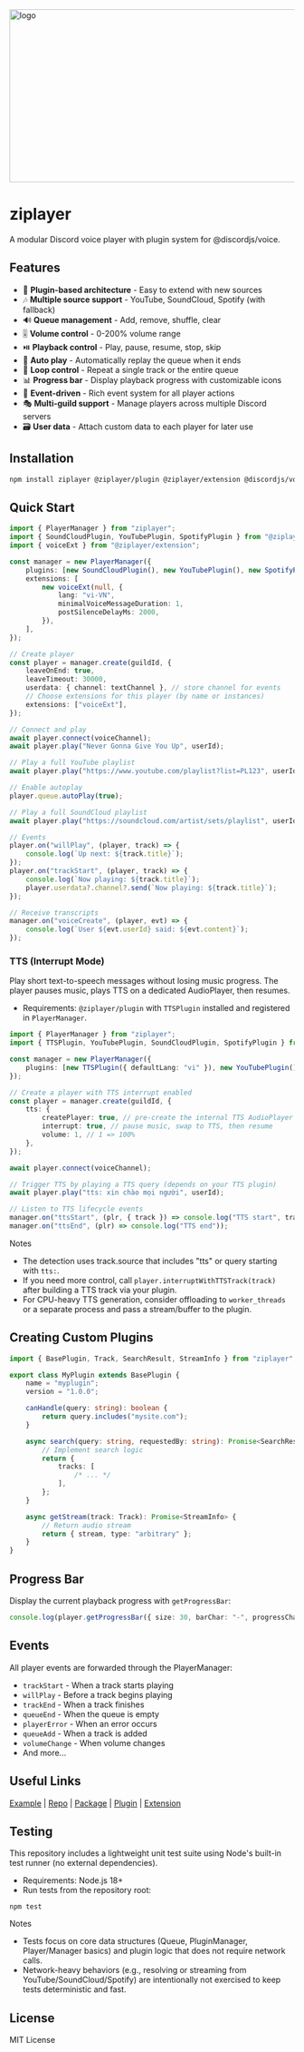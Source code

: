 <img width="1175" height="305" alt="logo" src="https://github.com/user-attachments/assets/b85a4976-ef7d-432a-9cae-36b11486ac0f" />

# ziplayer

A modular Discord voice player with plugin system for @discordjs/voice.

## Features

- 🎵 **Plugin-based architecture** - Easy to extend with new sources
- 🎶 **Multiple source support** - YouTube, SoundCloud, Spotify (with fallback)
- 🔊 **Queue management** - Add, remove, shuffle, clear
- 🎚️ **Volume control** - 0-200% volume range
- ⏯️ **Playback control** - Play, pause, resume, stop, skip
- 🔁 **Auto play** - Automatically replay the queue when it ends
- 🔂 **Loop control** - Repeat a single track or the entire queue
- 📊 **Progress bar** - Display playback progress with customizable icons
- 🔔 **Event-driven** - Rich event system for all player actions
- 🎭 **Multi-guild support** - Manage players across multiple Discord servers
- 🗃️ **User data** - Attach custom data to each player for later use

## Installation

```bash
npm install ziplayer @ziplayer/plugin @ziplayer/extension @discordjs/voice discord.js
```

## Quick Start

```typescript
import { PlayerManager } from "ziplayer";
import { SoundCloudPlugin, YouTubePlugin, SpotifyPlugin } from "@ziplayer/plugin";
import { voiceExt } from "@ziplayer/extension";

const manager = new PlayerManager({
	plugins: [new SoundCloudPlugin(), new YouTubePlugin(), new SpotifyPlugin()],
	extensions: [
		new voiceExt(null, {
			lang: "vi-VN",
			minimalVoiceMessageDuration: 1,
			postSilenceDelayMs: 2000,
		}),
	],
});

// Create player
const player = manager.create(guildId, {
	leaveOnEnd: true,
	leaveTimeout: 30000,
	userdata: { channel: textChannel }, // store channel for events
	// Choose extensions for this player (by name or instances)
	extensions: ["voiceExt"],
});

// Connect and play
await player.connect(voiceChannel);
await player.play("Never Gonna Give You Up", userId);

// Play a full YouTube playlist
await player.play("https://www.youtube.com/playlist?list=PL123", userId);

// Enable autoplay
player.queue.autoPlay(true);

// Play a full SoundCloud playlist
await player.play("https://soundcloud.com/artist/sets/playlist", userId);

// Events
player.on("willPlay", (player, track) => {
	console.log(`Up next: ${track.title}`);
});
player.on("trackStart", (player, track) => {
	console.log(`Now playing: ${track.title}`);
	player.userdata?.channel?.send(`Now playing: ${track.title}`);
});

// Receive transcripts
manager.on("voiceCreate", (player, evt) => {
	console.log(`User ${evt.userId} said: ${evt.content}`);
});
```

### TTS (Interrupt Mode)

Play short text-to-speech messages without losing music progress. The player pauses music, plays TTS on a dedicated AudioPlayer,
then resumes.

- Requirements: `@ziplayer/plugin` with `TTSPlugin` installed and registered in `PlayerManager`.

```ts
import { PlayerManager } from "ziplayer";
import { TTSPlugin, YouTubePlugin, SoundCloudPlugin, SpotifyPlugin } from "@ziplayer/plugin";

const manager = new PlayerManager({
	plugins: [new TTSPlugin({ defaultLang: "vi" }), new YouTubePlugin(), new SoundCloudPlugin(), new SpotifyPlugin()],
});

// Create a player with TTS interrupt enabled
const player = manager.create(guildId, {
	tts: {
		createPlayer: true, // pre-create the internal TTS AudioPlayer
		interrupt: true, // pause music, swap to TTS, then resume
		volume: 1, // 1 => 100%
	},
});

await player.connect(voiceChannel);

// Trigger TTS by playing a TTS query (depends on your TTS plugin)
await player.play("tts: xin chào mọi người", userId);

// Listen to TTS lifecycle events
manager.on("ttsStart", (plr, { track }) => console.log("TTS start", track?.title));
manager.on("ttsEnd", (plr) => console.log("TTS end"));
```

Notes

- The detection uses track.source that includes "tts" or query starting with `tts:`.
- If you need more control, call `player.interruptWithTTSTrack(track)` after building a TTS track via your plugin.
- For CPU-heavy TTS generation, consider offloading to `worker_threads` or a separate process and pass a stream/buffer to the
  plugin.

## Creating Custom Plugins

```typescript
import { BasePlugin, Track, SearchResult, StreamInfo } from "ziplayer";

export class MyPlugin extends BasePlugin {
	name = "myplugin";
	version = "1.0.0";

	canHandle(query: string): boolean {
		return query.includes("mysite.com");
	}

	async search(query: string, requestedBy: string): Promise<SearchResult> {
		// Implement search logic
		return {
			tracks: [
				/* ... */
			],
		};
	}

	async getStream(track: Track): Promise<StreamInfo> {
		// Return audio stream
		return { stream, type: "arbitrary" };
	}
}
```

## Progress Bar

Display the current playback progress with `getProgressBar`:

```typescript
console.log(player.getProgressBar({ size: 30, barChar: "-", progressChar: "🔘" }));
```

## Events

All player events are forwarded through the PlayerManager:

- `trackStart` - When a track starts playing
- `willPlay` - Before a track begins playing
- `trackEnd` - When a track finishes
- `queueEnd` - When the queue is empty
- `playerError` - When an error occurs
- `queueAdd` - When a track is added
- `volumeChange` - When volume changes
- And more...

## Useful Links

[Example](https://github.com/ZiProject/ZiPlayer/tree/main/examples) | [Repo](https://github.com/ZiProject/ZiPlayer) |
[Package](https://www.npmjs.com/package/ziplayer) | [Plugin](https://www.npmjs.com/package/@ziplayer/plugin) |
[Extension](https://www.npmjs.com/package/@ziplayer/extension)

## Testing

This repository includes a lightweight unit test suite using Node's built-in test runner (no external dependencies).

- Requirements: Node.js 18+
- Run tests from the repository root:

```
npm test
```

Notes

- Tests focus on core data structures (Queue, PluginManager, Player/Manager basics) and plugin logic that does not require network calls.
- Network-heavy behaviors (e.g., resolving or streaming from YouTube/SoundCloud/Spotify) are intentionally not exercised to keep tests deterministic and fast.

## License

MIT License
